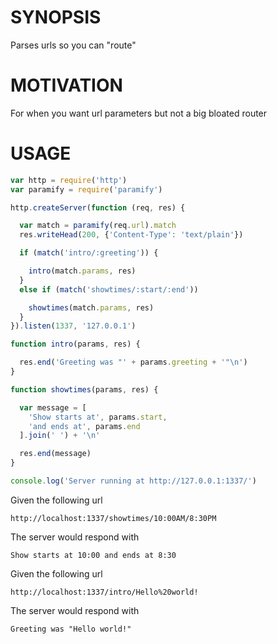 # SYNOPSIS
Parses urls so you can "route"

# MOTIVATION
For when you want url parameters but not a big bloated router

# USAGE
```js
var http = require('http')
var paramify = require('paramify')

http.createServer(function (req, res) {

  var match = paramify(req.url).match
  res.writeHead(200, {'Content-Type': 'text/plain'})

  if (match('intro/:greeting')) {

    intro(match.params, res)
  }
  else if (match('showtimes/:start/:end'))

    showtimes(match.params, res)
  }
}).listen(1337, '127.0.0.1')

function intro(params, res) {

  res.end('Greeting was "' + params.greeting + '"\n')
}

function showtimes(params, res) {

  var message = [
    'Show starts at', params.start, 
    'and ends at', params.end
  ].join(' ') + '\n'

  res.end(message)
}

console.log('Server running at http://127.0.0.1:1337/')
```

Given the following url
```
http://localhost:1337/showtimes/10:00AM/8:30PM
```

The server would respond with
```
Show starts at 10:00 and ends at 8:30
```

Given the following url
```
http://localhost:1337/intro/Hello%20world!
```

The server would respond with
```
Greeting was "Hello world!"
```
